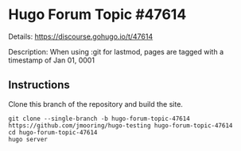 # Hugo Forum Topic #47614

Details: <https://discourse.gohugo.io/t/47614>

Description: When using :git for lastmod, pages are tagged with a timestamp of Jan 01, 0001

## Instructions

Clone this branch of the repository and build the site.

```text
git clone --single-branch -b hugo-forum-topic-47614 https://github.com/jmooring/hugo-testing hugo-forum-topic-47614
cd hugo-forum-topic-47614
hugo server
```
